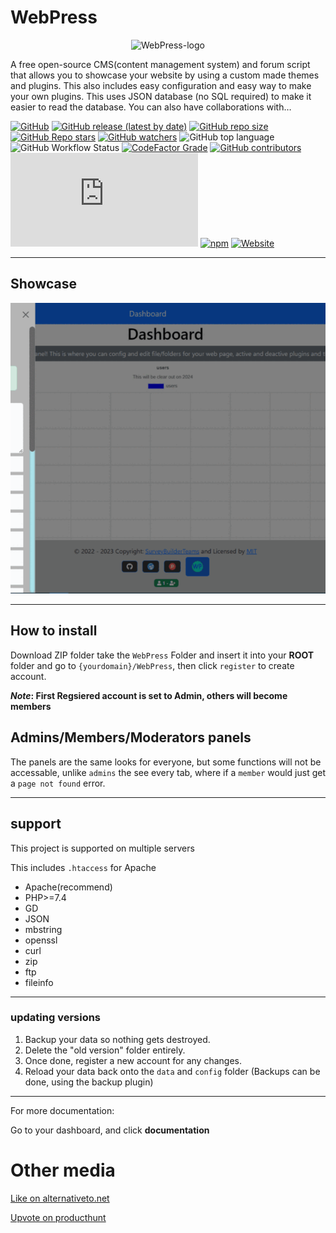 # WebPress
<p align="center"><img src="https://github.com/surveybuilderteams/WebPress/blob/master/WebPress/themes/default/images/256x256.png?raw=true" alt="WebPress-logo" title="WebPress-logo"/></p> 

A free open-source CMS(content management system) and forum script that allows you to showcase your website by using a custom made themes and plugins. This also includes easy configuration and easy way to make your own plugins. This uses JSON database (no SQL required) to make it easier to read the database. You can also have collaborations with…
 
[![GitHub](https://img.shields.io/github/license/XHiddenProjects1/webpress?color=blue&style=plastic)](https://github.com/surveybuilderteams/WebPress/blob/master/LICENSE)
[![GitHub release (latest by date)](https://img.shields.io/github/v/release/XHiddenProjects1/webpress?color=orange&label=version&style=plastic)](https://github.com/XHiddenProjects1/WebPress/releases)
[![GitHub repo size](https://img.shields.io/github/repo-size/XHiddenProjects1/webpress?color=red&label=Download%20Size&style=plastic)](https://github.com/XHiddenProjects1/WebPress/archive/refs/heads/master.zip)
[![GitHub Repo stars](https://img.shields.io/github/stars/XHiddenProjects1/webpress?style=plastic)](https://github.com/XHiddenProjects1/WebPress/stargazers)
[![GitHub watchers](https://img.shields.io/github/watchers/XHiddenProjects1/webpress?color=green&style=plastic)](https://github.com/XHiddenProjects1/WebPress/watchers)
![GitHub top language](https://img.shields.io/github/languages/top/XHiddenProjects1/webpress)
![GitHub Workflow Status](https://img.shields.io/github/actions/workflow/status/XHiddenProjects1/webpress/php.yml)
[![CodeFactor Grade](https://img.shields.io/codefactor/grade/github/XHiddenProjects1/webpress?style=plastic)](https://www.codefactor.io/repository/github/surveybuilderteams/webpress)
[![GitHub contributors](https://img.shields.io/github/contributors/XHiddenProjects1/webpress?style=plastic)](https://github.com/XHiddenProjects1/WebPress/graphs/contributors)
[![Matrix](https://img.shields.io/matrix/WebPressChat:matrix.org)](https://matrix.to/#/#WebPressChat:matrix.org)
[![npm](https://img.shields.io/npm/v/@surveybuilder-admin/webpress)](https://www.npmjs.com/package/@surveybuilder-admin/webpress)
[![Website](https://img.shields.io/website?up_message=online&url=http%3A%2F%2Fwebpress1.epizy.com)](https://webpress1.epizy.com/)

***

## Showcase
![WebPress](./showcase/showcase.gif)

***

## How to install
Download ZIP folder take the `WebPress` Folder and insert it into your **ROOT** folder and go to `{yourdomain}/WebPress`, then click `register` to create account.

**_Note_: First Regsiered account is set to Admin, others will become members**


## Admins/Members/Moderators panels
The panels are the same looks for everyone, but some functions will not be accessable, unlike `admins` the see every tab, where if a `member` would just get a `page not found` error.

***

## support 

This project is supported on multiple servers


This includes `.htaccess` for Apache
* Apache(recommend)
* PHP>=7.4
* GD
* JSON
* mbstring
* openssl
* curl
* zip
* ftp
* fileinfo
***

### updating versions
1. Backup your data so nothing gets destroyed.
2. Delete the "old version" folder entirely.
3. Once done, register a new account for any changes.
4. Reload your data back onto the `data` and `config` folder
(Backups can be done, using the backup plugin)
***

For more documentation:

Go to your dashboard, and click __documentation__

# Other media
[Like on alternativeto.net](https://alternativeto.net/software/webpress/about)

[Upvote on producthunt](https://www.producthunt.com/posts/webpress)
